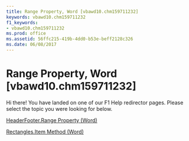 ```yaml
---
title: Range Property, Word [vbawd10.chm159711232]
keywords: vbawd10.chm159711232
f1_keywords:
- vbawd10.chm159711232
ms.prod: office
ms.assetid: 56ffc215-419b-4dd0-b53e-beff2128c326
ms.date: 06/08/2017
---
```



# Range Property, Word [vbawd10.chm159711232]

Hi there! You have landed on one of our F1 Help redirector pages. Please select the topic you were looking for below.

[HeaderFooter.Range Property (Word)](http://msdn.microsoft.com/library/254da7c7-d553-a0f5-7f56-85bbdf9990ef%28Office.15%29.aspx)

[Rectangles.Item Method (Word)](http://msdn.microsoft.com/library/99cd8fa9-ce3b-1073-1d79-eff20b93055e%28Office.15%29.aspx)


